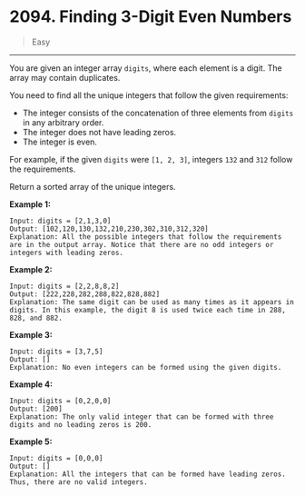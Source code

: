 # 2094. Finding 3-Digit Even Numbers

> Easy

------

You are given an integer array `digits`, where each element is a digit. The array may contain duplicates.

You need to find all the unique integers that follow the given requirements:

- The integer consists of the concatenation of three elements from `digits` in any arbitrary order.
- The integer does not have leading zeros.
- The integer is even.

For example, if the given `digits` were `[1, 2, 3]`, integers `132` and `312` follow the requirements.

Return a sorted array of the unique integers.

**Example 1:**

```
Input: digits = [2,1,3,0]
Output: [102,120,130,132,210,230,302,310,312,320]
Explanation: All the possible integers that follow the requirements are in the output array. Notice that there are no odd integers or integers with leading zeros.
```

**Example 2:**

```
Input: digits = [2,2,8,8,2]
Output: [222,228,282,288,822,828,882]
Explanation: The same digit can be used as many times as it appears in digits. In this example, the digit 8 is used twice each time in 288, 828, and 882.
```

**Example 3:**

```
Input: digits = [3,7,5]
Output: []
Explanation: No even integers can be formed using the given digits.
```

**Example 4:**

```
Input: digits = [0,2,0,0]
Output: [200]
Explanation: The only valid integer that can be formed with three digits and no leading zeros is 200.
```

**Example 5:**

```
Input: digits = [0,0,0]
Output: []
Explanation: All the integers that can be formed have leading zeros. Thus, there are no valid integers.
```